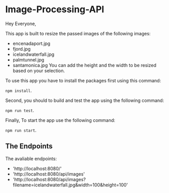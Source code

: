# Image-Processing-API

Hey Everyone,

This app is built to resize the passed images of the following images:
- encenadaport.jpg
- fjord.jpg
- icelandwaterfall.jpg
- palmtunnel.jpg
- santamonica.jpg
You can add the height and the width to be resized based on your selection.

To use this app you have to install the packages first using this command:

`npm install`.

Second, you should to build and test the app using the following command:

`npm run test`.

Finally, To start the app use the following command:

`npm run start`.

## The Endpoints
The avaliable endpoints:
- 'http://localhost:8080/'
- 'http://localhost:8080/api/images'
- 'http://localhost:8080/api/images?filename=icelandwaterfall.jpg&width=100&height=100'
